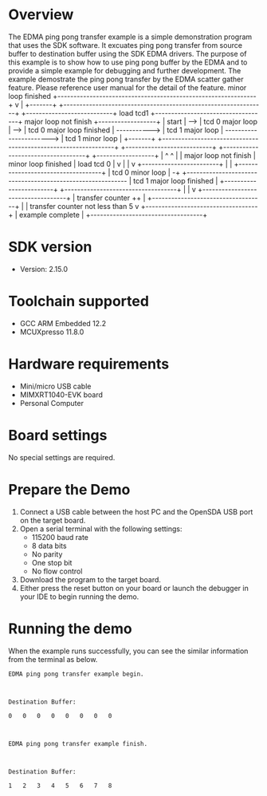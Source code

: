 Overview
========
The EDMA ping pong transfer example is a simple demonstration program that uses the SDK software.
It excuates ping pong transfer from source buffer to destination buffer using the SDK EDMA drivers.
The purpose of this example is to show how to use ping pong buffer by the EDMA and to provide a simple example for
debugging and further development.
The example demostrate the ping pong transfer by the EDMA scatter gather feature.
Please reference user manual for the detail of the feature.
                                                                                                                                                                     minor loop finished
                                                                                                                                 +--------------------------------------------------------------+
                                                                                                                                 v                                                              |
+-------+     +---------------------------------------------------------------+     +---------------------------+  load tcd1   +-----------------------------------+  major loop not finish   +------------------+
| start | --> |                       tcd 0 major loop                        | --> | tcd 0 major loop finished | -----------> |         tcd 1 major loop          | -----------------------> | tcd 1 minor loop |
+-------+     +---------------------------------------------------------------+     +---------------------------+              +-----------------------------------+                          +------------------+
                |                         ^                       ^                                                              |
                | major loop not finish   | minor loop finished   | load tcd 0                                                   |
                v                         |                       |                                                              v
              +------------------------+  |                       |                                                            +-----------------------------------+
              |    tcd 0 minor loop    | -+                       +----------------------------------------------------------- |     tcd 1 major loop finished     |
              +------------------------+                                                                                       +-----------------------------------+
                                                                                                                                 |
                                                                                                                                 |
                                                                                                                                 v
                                                                                                                               +-----------------------------------+
                                                                                                                               |        transfer counter ++        |
                                                                                                                               +-----------------------------------+
                                                                                                                                 |
                                                                                                                                 | transfer counter not less than 5
                                                                                                                                 v
                                                                                                                               +-----------------------------------+
                                                                                                                               |         example complete          |
                                                                                                                               +-----------------------------------+

SDK version
===========
- Version: 2.15.0

Toolchain supported
===================
- GCC ARM Embedded  12.2
- MCUXpresso  11.8.0

Hardware requirements
=====================
- Mini/micro USB cable
- MIMXRT1040-EVK board
- Personal Computer

Board settings
==============
No special settings are required.

Prepare the Demo
================
1.  Connect a USB cable between the host PC and the OpenSDA USB port on the target board. 
2.  Open a serial terminal with the following settings:
    - 115200 baud rate
    - 8 data bits
    - No parity
    - One stop bit
    - No flow control
3.  Download the program to the target board.
4.  Either press the reset button on your board or launch the debugger in your IDE to begin running the demo.

Running the demo
================
When the example runs successfully, you can see the similar information from the terminal as below.
~~~~~~~~~~~~~~~~~~~~~
EDMA ping pong transfer example begin.



Destination Buffer:

0	0	0	0	0	0	0	0	



EDMA ping pong transfer example finish.



Destination Buffer:

1	2	3	4	5	6	7	8	
~~~~~~~~~~~~~~~~~~~~~

